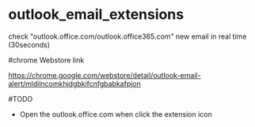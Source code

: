 # outlook_email_extensions
check "outlook.office.com/outlook.office365.com" new email in real time (30seconds)

#chrome Webstore link

https://chrome.google.com/webstore/detail/outlook-email-alert/mldilncomkhjdgbkifcnfgbabkafpjon

#TODO
* Open the outlook.office.com when click the extension icon
